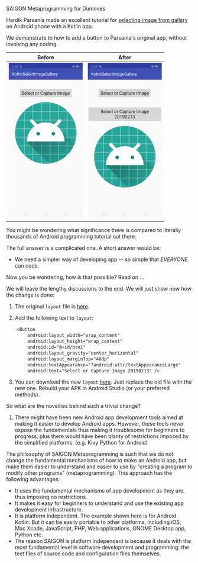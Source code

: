 SAIGON Metaprogramming for Dummies

Hardik Parsania made an excellent tutorial for [selecting image from gallery](https://demonuts.com/pick-image-gallery-camera-android/) on Android phone with a Kotlin app.

We demonstrate to how to add a button to Parsania's original app, without involving any coding. 


| Before        | After           | 
| ------------- |:-------------:| 
| <img src="https://github.com/udexon/MetaProgrammingDummies/blob/master/_SAIGON/Screenshot_2019-02-13-11-25-28-31.png" width="200"> | <img src="https://github.com/udexon/MetaProgrammingDummies/blob/master/_SAIGON/Screenshot_2019-02-13-11-13-30-16.png" width="200"> | 

You might be wondering what significance there is compared to literally thousands of Android programming tutorial out there. 

The full answer is a complicated one. A short answer would be:

- We need a simpler way of developing app -- so simple that *EVERYONE* can code.

Now you be wondering, how is that possible? Read on ...

We will leave the lengthy discussions to the end. We will just show now how the change is done:

1. The original `layout` file is [here](https://github.com/udexon/MetaProgrammingDummies/blob/master/app/src/main/res/layout/activity_main.xml).

2. Add the following text to `layout`:

```
    <Button
        android:layout_width="wrap_content"
        android:layout_height="wrap_content"
        android:id="@+id/btn1"
        android:layout_gravity="center_horizontal"
        android:layout_marginTop="40dp"
        android:textAppearance="?android:attr/textAppearanceLarge"
        android:text="Select or Capture Image 20190213" />
```

3. You can download the new `layout` [here](https://github.com/udexon/MetaProgrammingDummies/blob/master/_SAIGON/activity_main.xml). Just replace the old file with the new one. Rebuild your APK in Android Studio (or your preferred methods). 

So what are the novelties behind such a trivial change?

1. There might have been new Android app development tools aimed at making it easier to develop Android apps. However, these tools never expose the fundamentals thus making it troublesome for beginners to progress, plus there would have been planty of restrictions imposed by the simplified platforms. (e.g. Kivy Python for Android)

The philosophy of SAIGON Metaprogramming is such that we do not change the fundamental mechanisms of how to make an Android app, but make them easier to understand and easier to use by "creating a program to modify other programs" (metaprogramming). This approach has the following advantages:

- It uses the fundamental mechanisms of app development as they are, thus imposing no restrictions.
- It makes it easy for beginners to understand and use the existing app development infrastructure.
- It is platform independent. The example shown here is for Android Kotlin. But it can be easily portable to other platforms, including iOS, Mac Xcode, JavaScript, PHP, Web applications, GNOME Desktop app, Python etc. 
- The reason SAIGON is platform independent is because it deals with the most fundamental level in software development and programming: the text files of source code and configuration files themselves.
